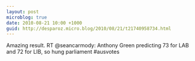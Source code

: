 ```yaml
---
layout: post
microblog: true
date: 2010-08-21 10:00 +1000
guid: http://desparoz.micro.blog/2010/08/21/t21740958734.html
---
```

Amazing result. RT @seancarmody: Anthony Green predicting 73 for LAB and 72 for LIB, so hung parliament #ausvotes
